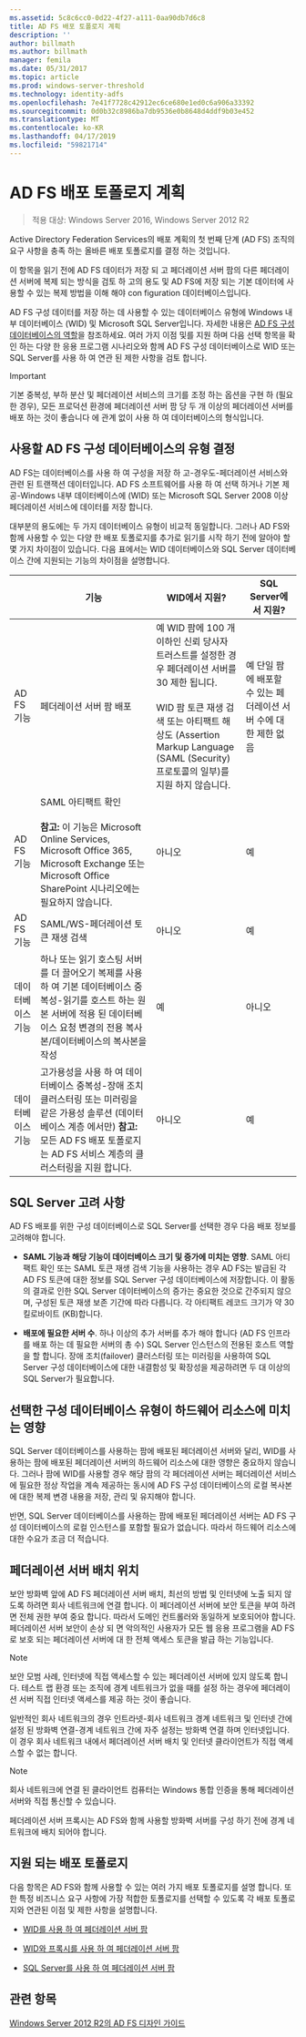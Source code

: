 ```yaml
---
ms.assetid: 5c8c6cc0-0d22-4f27-a111-0aa90db7d6c8
title: AD FS 배포 토폴로지 계획
description: ''
author: billmath
ms.author: billmath
manager: femila
ms.date: 05/31/2017
ms.topic: article
ms.prod: windows-server-threshold
ms.technology: identity-adfs
ms.openlocfilehash: 7e41f7728c42912ec6ce680e1ed0c6a906a33392
ms.sourcegitcommit: 0d0b32c8986ba7db9536e0b8648d4ddf9b03e452
ms.translationtype: MT
ms.contentlocale: ko-KR
ms.lasthandoff: 04/17/2019
ms.locfileid: "59821714"
---
```

# <a name="plan-your-ad-fs-deployment-topology"></a>AD FS 배포 토폴로지 계획

>적용 대상: Windows Server 2016, Windows Server 2012 R2

Active Directory Federation Services의 배포 계획의 첫 번째 단계 \(AD FS\) 조직의 요구 사항을 충족 하는 올바른 배포 토폴로지를 결정 하는 것입니다.  
  
이 항목을 읽기 전에 AD FS 데이터가 저장 되 고 페더레이션 서버 팜의 다른 페더레이션 서버에 복제 되는 방식을 검토 하 고의 용도 및 AD FS에 저장 되는 기본 데이터에 사용할 수 있는 복제 방법을 이해 해야 con figuration 데이터베이스입니다.  
  
AD FS 구성 데이터를 저장 하는 데 사용할 수 있는 데이터베이스 유형에 Windows 내부 데이터베이스 \(WID\) 및 Microsoft SQL Server입니다. 자세한 내용은 [AD FS 구성 데이터베이스의 역할](../../ad-fs/technical-reference/The-Role-of-the-AD-FS-Configuration-Database.md)을 참조하세요. 여러 가지 이점 및를 지원 하며 다음 선택 항목을 확인 하는 다양 한 응용 프로그램 시나리오와 함께 AD FS 구성 데이터베이스로 WID 또는 SQL Server를 사용 하 여 연관 된 제한 사항을 검토 합니다.  
  
> [!IMPORTANT]  
> 기본 중복성, 부하 분산 및 페더레이션 서비스의 크기를 조정 하는 옵션을 구현 하 \(필요한 경우\), 모든 프로덕션 환경에 페더레이션 서버 팜 당 두 개 이상의 페더레이션 서버를 배포 하는 것이 좋습니다 에 관계 없이 사용 하 여 데이터베이스의 형식입니다.  
  
## <a name="determining-which-type-of-adfs-configuration-database-to-use"></a>사용할 AD FS 구성 데이터베이스의 유형 결정  
AD FS는 데이터베이스를 사용 하 여 구성을 저장 하 고-경우도-페더레이션 서비스와 관련 된 트랜잭션 데이터입니다. AD FS 소프트웨어를 사용 하 여 선택 하거나 기본 제공\-Windows 내부 데이터베이스에 \(WID\) 또는 Microsoft SQL Server 2008 이상 페더레이션 서비스에 데이터를 저장 합니다.  
  
대부분의 용도에는 두 가지 데이터베이스 유형이 비교적 동일합니다. 그러나 AD FS와 함께 사용할 수 있는 다양 한 배포 토폴로지를 추가로 읽기를 시작 하기 전에 알아야 할 몇 가지 차이점이 있습니다. 다음 표에서는 WID 데이터베이스와 SQL Server 데이터베이스 간에 지원되는 기능의 차이점을 설명합니다.  
  
||기능|WID에서 지원?|SQL Server에서 지원?
| --- | --- | --- |--- |
|AD FS 기능|페더레이션 서버 팜 배포|예 WID 팜에 100 개 이하인 신뢰 당사자 트러스트를 설정한 경우 페더레이션 서버를 30 제한 됩니다.</br></br>WID 팜 토큰 재생 검색 또는 아티팩트 해상도 (Assertion Markup Language (SAML (Security) 프로토콜의 일부)를 지원 하지 않습니다. |예 단일 팜에 배포할 수 있는 페더레이션 서버 수에 대한 제한 없음  
|AD FS 기능|SAML 아티팩트 확인 </br></br>**참고:** 이 기능은 Microsoft Online Services, Microsoft Office 365, Microsoft Exchange 또는 Microsoft Office SharePoint 시나리오에는 필요하지 않습니다.|아니오|예  
|AD FS 기능|SAML\/WS\-페더레이션 토큰 재생 검색|아니오|예  
|데이터베이스 기능|하나 또는 읽기 호스팅 서버를 더 끌어오기 복제를 사용 하 여 기본 데이터베이스 중복성\-읽기를 호스트 하는 원본 서버에 적용 된 데이터베이스 요청 변경의 전용 복사본\/데이터베이스의 복사본을 작성|예|아니오 
|데이터베이스 기능|고가용성을 사용 하 여 데이터베이스 중복성\-장애 조치 클러스터링 또는 미러링을 같은 가용성 솔루션 \(데이터베이스 계층 에서만\) **참고:** 모든 AD FS 배포 토폴로지는 AD FS 서비스 계층의 클러스터링을 지원 합니다.|아니오|예  

  
## <a name="sql-server-considerations"></a>SQL Server 고려 사항  
AD FS 배포를 위한 구성 데이터베이스로 SQL Server를 선택한 경우 다음 배포 정보를 고려해야 합니다.  
  
-   **SAML 기능과 해당 기능이 데이터베이스 크기 및 증가에 미치는 영향**. SAML 아티팩트 확인 또는 SAML 토큰 재생 검색 기능을 사용하는 경우 AD FS는 발급된 각 AD FS 토큰에 대한 정보를 SQL Server 구성 데이터베이스에 저장합니다. 이 활동의 결과로 인한 SQL Server 데이터베이스의 증가는 중요한 것으로 간주되지 않으며, 구성된 토큰 재생 보존 기간에 따라 다릅니다. 각 아티팩트 레코드 크기가 약 30 킬로바이트 \(KB\)합니다.  
  
-   **배포에 필요한 서버 수**. 하나 이상의 추가 서버를 추가 해야 합니다 \(AD FS 인프라를 배포 하는 데 필요한 서버의 총 수\) SQL Server 인스턴스의 전용된 호스트 역할을 할 합니다. 장애 조치(failover) 클러스터링 또는 미러링을 사용하여 SQL Server 구성 데이터베이스에 대한 내결함성 및 확장성을 제공하려면 두 대 이상의 SQL Server가 필요합니다.  
  
## <a name="how-the-configuration-database-type-you-select-may-impact-hardware-resources"></a>선택한 구성 데이터베이스 유형이 하드웨어 리소스에 미치는 영향  
SQL Server 데이터베이스를 사용하는 팜에 배포된 페더레이션 서버와 달리, WID를 사용하는 팜에 배포된 페더레이션 서버의 하드웨어 리소스에 대한 영향은 중요하지 않습니다. 그러나 팜에 WID를 사용할 경우 해당 팜의 각 페더레이션 서버는 페더레이션 서비스에 필요한 정상 작업을 계속 제공하는 동시에 AD FS 구성 데이터베이스의 로컬 복사본에 대한 복제 변경 내용을 저장, 관리 및 유지해야 합니다.  
  
반면, SQL Server 데이터베이스를 사용하는 팜에 배포된 페더레이션 서버는 AD FS 구성 데이터베이스의 로컬 인스턴스를 포함할 필요가 없습니다. 따라서 하드웨어 리소스에 대한 수요가 조금 더 적습니다.  
  
## <a name="BKMK_1"></a>페더레이션 서버 배치 위치  
보안 방화벽 앞에 AD FS 페더레이션 서버 배치, 최선의 방법 및 인터넷에 노출 되지 않도록 하려면 회사 네트워크에 연결 합니다. 이 페더레이션 서버에 보안 토큰을 부여 하려면 전체 권한 부여 중요 합니다. 따라서 도메인 컨트롤러와 동일하게 보호되어야 합니다. 페더레이션 서버 보안이 손상 되 면 악의적인 사용자가 모든 웹 응용 프로그램을 AD FS로 보호 되는 페더레이션 서버에 대 한 전체 액세스 토큰을 발급 하는 기능입니다.  
  
> [!NOTE]  
> 보안 모범 사례, 인터넷에 직접 액세스할 수 있는 페더레이션 서버에 있지 않도록 합니다. 테스트 랩 환경 또는 조직에 경계 네트워크가 없을 때를 설정 하는 경우에 페더레이션 서버 직접 인터넷 액세스를 제공 하는 것이 좋습니다.  
  
일반적인 회사 네트워크의 경우 인트라넷\-회사 네트워크 경계 네트워크 및 인터넷 간에 설정 된 방화벽 연결\-경계 네트워크 간에 자주 설정는 방화벽 연결 하며 인터넷입니다. 이 경우 회사 네트워크 내에서 페더레이션 서버 배치 및 인터넷 클라이언트가 직접 액세스할 수 없는 합니다.  
  
> [!NOTE]  
> 회사 네트워크에 연결 된 클라이언트 컴퓨터는 Windows 통합 인증을 통해 페더레이션 서버와 직접 통신할 수 있습니다.  
  
페더레이션 서버 프록시는 AD FS와 함께 사용할 방화벽 서버를 구성 하기 전에 경계 네트워크에 배치 되어야 합니다.  
  
## <a name="supported-deployment-topologies"></a>지원 되는 배포 토폴로지  
다음 항목은 AD FS와 함께 사용할 수 있는 여러 가지 배포 토폴로지를 설명 합니다. 또한 특정 비즈니스 요구 사항에 가장 적합한 토폴로지를 선택할 수 있도록 각 배포 토폴로지와 연관된 이점 및 제한 사항을 설명합니다.  
  
-   [WID를 사용 하 여 페더레이션 서버 팜](Federation-Server-Farm-Using-WID.md)  
  
-   [WID와 프록시를 사용 하 여 페더레이션 서버 팜](Federation-Server-Farm-Using-WID-and-Proxies.md)  
  
-   [SQL Server를 사용 하 여 페더레이션 서버 팜](Federation-Server-Farm-Using-SQL-Server.md)  
  
## <a name="see-also"></a>관련 항목  
[Windows Server 2012 R2의 AD FS 디자인 가이드](AD-FS-Design-Guide-in-Windows-Server-2012-R2.md)  
  

